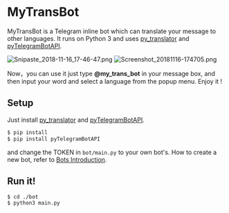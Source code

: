 # MyTransBot

MyTransBot is a Telegram inline bot which can translate your message to other languages. It runs on Python 3 and uses [py_translator](https://github.com/markolofsen/py_translator) and [pyTelegramBotAPI](https://github.com/eternnoir/pyTelegramBotAPI).

![Snipaste_2018-11-16_17-46-47.png](https://i.loli.net/2018/11/16/5bee92fdaaf43.png)
![Screenshot_20181116-174705.png](https://i.loli.net/2018/11/16/5bee9358ed033.png)

Now，you can use it just type **@my_trans_bot** in your message box, and then input your word and select a language from  the popup menu. Enjoy it !

## Setup

Just install [py_translator](https://github.com/markolofsen/py_translator) and [pyTelegramBotAPI](https://github.com/eternnoir/pyTelegramBotAPI).

```bash
$ pip install 
$ pip install pyTelegramBotAPI
```

and change the TOKEN in `bot/main.py` to your own bot's. How to create a new bot, refer to [Bots Introduction](https://core.telegram.org/bots#3-how-do-i-create-a-bot).

## Run it!

```shell
$ cd ./bot
$ python3 main.py
```

